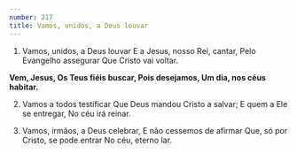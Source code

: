 ```yaml
---
number: 217
title: Vamos, unidos, a Deus louvar
---
```


1. Vamos, unidos, a Deus louvar
  E a Jesus, nosso Rei, cantar,
  Pelo Evangelho assegurar
  Que Cristo vai voltar.

  __Vem, Jesus,
  Os Teus fiéis buscar,
  Pois desejamos,
  Um dia, nos céus habitar.__

2. Vamos a todos testificar
  Que Deus mandou Cristo a salvar;
  E quem a Ele se entregar,
  No céu irá reinar.

3. Vamos, irmãos, a Deus celebrar,
  E não cessemos de afirmar
  Que, só por Cristo, se pode entrar
  No céu, eterno lar.
